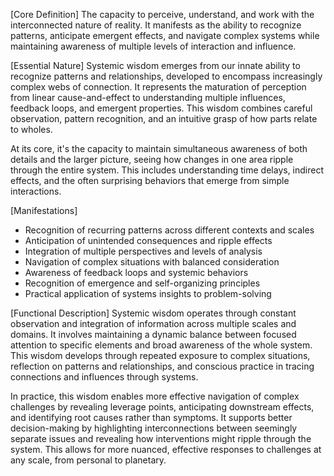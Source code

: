 [Core Definition]
The capacity to perceive, understand, and work with the interconnected nature of reality. It manifests as the ability to recognize patterns, anticipate emergent effects, and navigate complex systems while maintaining awareness of multiple levels of interaction and influence.

[Essential Nature]
Systemic wisdom emerges from our innate ability to recognize patterns and relationships, developed to encompass increasingly complex webs of connection. It represents the maturation of perception from linear cause-and-effect to understanding multiple influences, feedback loops, and emergent properties. This wisdom combines careful observation, pattern recognition, and an intuitive grasp of how parts relate to wholes.

At its core, it's the capacity to maintain simultaneous awareness of both details and the larger picture, seeing how changes in one area ripple through the entire system. This includes understanding time delays, indirect effects, and the often surprising behaviors that emerge from simple interactions.

[Manifestations]
- Recognition of recurring patterns across different contexts and scales
- Anticipation of unintended consequences and ripple effects
- Integration of multiple perspectives and levels of analysis
- Navigation of complex situations with balanced consideration
- Awareness of feedback loops and systemic behaviors
- Recognition of emergence and self-organizing principles
- Practical application of systems insights to problem-solving

[Functional Description]
Systemic wisdom operates through constant observation and integration of information across multiple scales and domains. It involves maintaining a dynamic balance between focused attention to specific elements and broad awareness of the whole system. This wisdom develops through repeated exposure to complex situations, reflection on patterns and relationships, and conscious practice in tracing connections and influences through systems.

In practice, this wisdom enables more effective navigation of complex challenges by revealing leverage points, anticipating downstream effects, and identifying root causes rather than symptoms. It supports better decision-making by highlighting interconnections between seemingly separate issues and revealing how interventions might ripple through the system. This allows for more nuanced, effective responses to challenges at any scale, from personal to planetary.